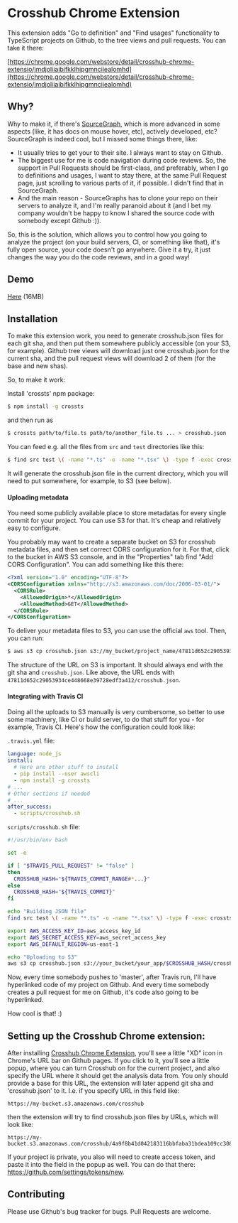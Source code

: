 # Crosshub Chrome Extension

This extension adds "Go to definition" and "Find usages" functionality to TypeScript projects on Github,
to the tree views and pull requests.
You can take it there:

[https://chrome.google.com/webstore/detail/crosshub-chrome-extensio/jmdjoliiaibifkklhipgmnciiealomhd](https://chrome.google.com/webstore/detail/crosshub-chrome-extensio/jmdjoliiaibifkklhipgmnciiealomhd)

## Why?

Why to make it, if there's [SourceGraph](https://sourcegraph.com/), which is more advanced in some aspects (like, it has docs on mouse hover, etc), actively developed, etc?
SourceGraph is indeed cool, but I missed some things there, like:

* It usually tries to get your to their site. I always want to stay on Github.
* The biggest use for me is code navigation during code reviews. So, the support in Pull Requests should be first-class, and preferably, when I go to definitions and usages, I want to stay there, at the same Pull Request page, just scrolling to various parts of it, if possible. I didn't find that in SourceGraph.
* And the main reason - SourceGraphs has to clone your repo on their servers to analyze it, and I'm really paranoid about it (and I bet my company wouldn't be happy to know I shared the source code with somebody except Github :)).

So, this is the solution, which allows you to control how you going to analyze the project (on your build servers, CI, or something like that), it's fully open source, your code doesn't go anywhere. Give it a try, it just changes the way you do the code reviews, and in a good way!

## Demo

[Here](https://raw.github.com/astashov/crosshub-chrome-extension/master/demo.mp4) (16MB)

## Installation

To make this extension work, you need to generate crosshub.json files for each git sha,
and then put them somewhere publicly accessible (on your S3, for example). Github tree views
will download just one crosshub.json for the current sha, and the pull request views will download
2 of them (for the base and new shas).

So, to make it work:

Install 'crossts' npm package:

```bash
$ npm install -g crossts
```

and then run as

```bash
$ crossts path/to/file.ts path/to/another_file.ts ... > crosshub.json
```

You can feed e.g. all the files from `src` and `test` directories like this:

```bash
$ find src test \( -name "*.ts" -o -name "*.tsx" \) -type f -exec crossts {} + > crosshub.json
```

It will generate the crosshub.json file in the current directory, which you will need to put somewhere,
for example, to S3 (see below).

#### Uploading metadata

You need some publicly available place to store metadatas for every single commit for your project. You can use S3 for that. It's cheap and relatively easy to configure.

You probably may want to create a separate bucket on S3 for crosshub metadata files, and then set correct CORS configuration for it. For that, click to the bucket in AWS S3 console, and in the "Properties" tab find "Add CORS Configuration". You can add something like this there:

```xml
<?xml version="1.0" encoding="UTF-8"?>
<CORSConfiguration xmlns="http://s3.amazonaws.com/doc/2006-03-01/">
  <CORSRule>
    <AllowedOrigin>*</AllowedOrigin>
    <AllowedMethod>GET</AllowedMethod>
  </CORSRule>
</CORSConfiguration>
```

To deliver your metadata files to S3, you can use the official `aws` tool. Then, you can run:

```bash
$ aws s3 cp crosshub.json s3://my_bucket/project_name/47811d652c29053934ce448668e39728edf3a412/crosshub.json --acl public-read
```

The structure of the URL on S3 is important. It should always end with the git sha and `crosshub.json`.
Like above, the URL ends with `47811d652c29053934ce448668e39728edf3a412/crosshub.json`.

#### Integrating with Travis CI

Doing all the uploads to S3 manually is very cumbersome, so better to use some machinery, like CI or build server, to do that stuff for you - for example, Travis CI. Here's how the configuration could look like:

`.travis.yml` file:

```yaml
language: node_js
install:
  # Here are other stuff to install
  - pip install --user awscli
  - npm install -g crossts
# ...
# Other sections if needed
# ...
after_success:
  - scripts/crosshub.sh
```

`scripts/crosshub.sh` file:

```bash
#!/usr/bin/env bash

set -e

if [ "$TRAVIS_PULL_REQUEST" != "false" ]
then
  CROSSHUB_HASH="${TRAVIS_COMMIT_RANGE#*...}"
else
  CROSSHUB_HASH="${TRAVIS_COMMIT}"
fi

echo "Building JSON file"
find src test \( -name "*.ts" -o -name "*.tsx" \) -type f -exec crossts {} + | gzip -c > crosshub.json

export AWS_ACCESS_KEY_ID=aws_access_key_id
export AWS_SECRET_ACCESS_KEY=aws_secret_access_key
export AWS_DEFAULT_REGION=us-east-1

echo "Uploading to S3"
aws s3 cp crosshub.json s3://your_bucket/your_app/$CROSSHUB_HASH/crosshub.json --acl public-read --content-encoding 'gzip'
```

Now, every time somebody pushes to 'master', after Travis run, I'll have hyperlinked code of my project on Github.
And every time somebody creates a pull request for me on Github, it's code also going to be hyperlinked.

How cool is that! :)

## Setting up the Crosshub Chrome extension:

After installing [Crosshub Chrome Extension](https://chrome.google.com/webstore/detail/crosshub-chrome-extensio/jmdjoliiaibifkklhipgmnciiealomhd), you'll see a little "XD" icon in Chrome's URL bar on Github pages.
If you click to it, you'll see a little popup, where you can turn Crosshub on for the current project, and also
specify the URL where it should get the analysis data from.
You only should provide a base for this URL, the extension will later append git sha and 'crosshub.json' to it. I.e. if you specify URL in this field like:

```
https://my-bucket.s3.amazonaws.com/crosshub
```

then the extension will try to find crosshub.json files by URLs, which will look like:

```
https://my-bucket.s3.amazonaws.com/crosshub/4a9f8b41d042183116bbfaba31bdea109cc3080d/crosshub.json
```

If your project is private, you also will need to create access token, and paste it into the field in the popup as well.
You can do that there: https://github.com/settings/tokens/new.

## Contributing

Please use Github's bug tracker for bugs. Pull Requests are welcome.
